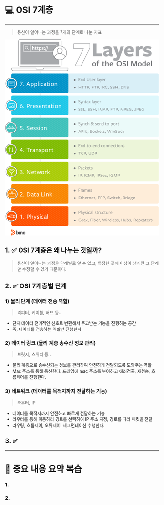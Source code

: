 # 💻 OSI 7계층

---

> 통신이 일어나는 과정을 7개의 단계로 나눈 지표

![img.png](img.png)

## 1. ✅ OSI 7계층은 왜 나누는 것일까?

> 통신이 일어나는 과정을 단계별로 알 수 있고, 특정한 곳에 이상이 생기면 그 단계만 수정할 수 있기 때문이다.

## 2. ✅ OSI 7계층별 단계

### 1) 물리 단계 (데이터 전송 역할)

> 리피터, 케이블, 허브 등.. 

- 단지 데이터 전기적인 신호로 변환해서 주고받는 기능을 진행하는 공간
- 즉, 데이터를 전송하는 역할만 진행한다 


### 2) 데이터 링크 (물리 계층 송수신 정보 관리)

> 브릿지, 스위치 등..

- 물리 계층으로 송수신되는 정보를 관리하여 안전하게 전달되도록 도와주는 역할
- Mac 주소를 통해 통신한다. 프레임에 mac 주소를 부여하고 에러검출, 재전송, 흐름제어를 진행한다.

### 3) 네트워크 (데이터를 목적지까지 전달하는 기능)

> 라우터, IP

- 데이터를 목적지까지 안전하고 빠르게 전달하는 기능
- 라우터를 통해 이동하라 경로를 선택하여 IP 주소 지정, 경로를 따라 패킷을 전달
- 라우팅, 흐름제어, 오류제어, 세그먼테이션 수행한다.


## 3. ✅

---

# 🤔 중요 내용 요약 복습

### 1. 

### 2.

